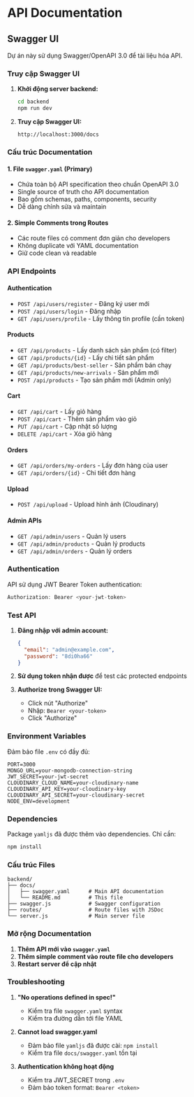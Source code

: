 # API Documentation

## Swagger UI

Dự án này sử dụng Swagger/OpenAPI 3.0 để tài liệu hóa API.

### Truy cập Swagger UI

1. **Khởi động server backend:**
   ```bash
   cd backend
   npm run dev
   ```

2. **Truy cập Swagger UI:**
   ```
   http://localhost:3000/docs
   ```

### Cấu trúc Documentation

#### 1. File `swagger.yaml` (Primary)
- Chứa toàn bộ API specification theo chuẩn OpenAPI 3.0
- Single source of truth cho API documentation
- Bao gồm schemas, paths, components, security
- Dễ dàng chỉnh sửa và maintain

#### 2. Simple Comments trong Routes
- Các route files có comment đơn giản cho developers
- Không duplicate với YAML documentation
- Giữ code clean và readable

### API Endpoints

#### Authentication
- `POST /api/users/register` - Đăng ký user mới
- `POST /api/users/login` - Đăng nhập
- `GET /api/users/profile` - Lấy thông tin profile (cần token)

#### Products
- `GET /api/products` - Lấy danh sách sản phẩm (có filter)
- `GET /api/products/{id}` - Lấy chi tiết sản phẩm
- `GET /api/products/best-seller` - Sản phẩm bán chạy
- `GET /api/products/new-arrivals` - Sản phẩm mới
- `POST /api/products` - Tạo sản phẩm mới (Admin only)

#### Cart
- `GET /api/cart` - Lấy giỏ hàng
- `POST /api/cart` - Thêm sản phẩm vào giỏ
- `PUT /api/cart` - Cập nhật số lượng
- `DELETE /api/cart` - Xóa giỏ hàng

#### Orders
- `GET /api/orders/my-orders` - Lấy đơn hàng của user
- `GET /api/orders/{id}` - Chi tiết đơn hàng

#### Upload
- `POST /api/upload` - Upload hình ảnh (Cloudinary)

#### Admin APIs
- `GET /api/admin/users` - Quản lý users
- `GET /api/admin/products` - Quản lý products
- `GET /api/admin/orders` - Quản lý orders

### Authentication

API sử dụng JWT Bearer Token authentication:

```javascript
Authorization: Bearer <your-jwt-token>
```

### Test API

1. **Đăng nhập với admin account:**
   ```json
   {
     "email": "admin@example.com",
     "password": "8di0ha66"
   }
   ```

2. **Sử dụng token nhận được** để test các protected endpoints

3. **Authorize trong Swagger UI:**
   - Click nút "Authorize" 
   - Nhập: `Bearer <your-token>`
   - Click "Authorize"

### Environment Variables

Đảm bảo file `.env` có đầy đủ:

```env
PORT=3000
MONGO_URL=your-mongodb-connection-string
JWT_SECRET=your-jwt-secret
CLOUDINARY_CLOUD_NAME=your-cloudinary-name
CLOUDINARY_API_KEY=your-cloudinary-key
CLOUDINARY_API_SECRET=your-cloudinary-secret
NODE_ENV=development
```

### Dependencies

Package `yamljs` đã được thêm vào dependencies. Chỉ cần:

```bash
npm install
```

### Cấu trúc Files

```
backend/
├── docs/
│   ├── swagger.yaml      # Main API documentation
│   └── README.md         # This file
├── swagger.js            # Swagger configuration
├── routes/               # Route files with JSDoc
└── server.js             # Main server file
```

### Mở rộng Documentation

1. **Thêm API mới vào `swagger.yaml`**
2. **Thêm simple comment vào route file cho developers**
3. **Restart server để cập nhật**

### Troubleshooting

1. **"No operations defined in spec!"**
   - Kiểm tra file `swagger.yaml` syntax
   - Kiểm tra đường dẫn tới file YAML

2. **Cannot load swagger.yaml**
   - Đảm bảo file `yamljs` đã được cài: `npm install`
   - Kiểm tra file `docs/swagger.yaml` tồn tại

3. **Authentication không hoạt động**
   - Kiểm tra JWT_SECRET trong `.env`
   - Đảm bảo token format: `Bearer <token>`
